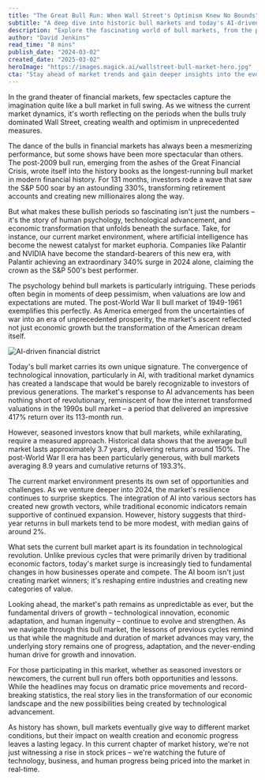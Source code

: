 ```yaml
---
title: "The Great Bull Run: When Wall Street's Optimism Knew No Bounds"
subtitle: "A deep dive into historic bull markets and today's AI-driven rally"
description: "Explore the fascinating world of bull markets, from the post-2009 record-breaking run to today's AI-driven rally. This analysis delves into the psychology, statistics, and transformative power of market optimism, examining how technological innovation, particularly AI, is reshaping investment landscapes and creating unprecedented opportunities."
author: "David Jenkins"
read_time: "8 mins"
publish_date: "2024-03-02"
created_date: "2025-03-02"
heroImage: "https://images.magick.ai/wallstreet-bull-market-hero.jpg"
cta: "Stay ahead of market trends and gain deeper insights into the evolving financial landscape. Follow us on LinkedIn for expert analysis and timely updates on the forces shaping today's bull market."
---
```


In the grand theater of financial markets, few spectacles capture the imagination quite like a bull market in full swing. As we witness the current market dynamics, it's worth reflecting on the periods when the bulls truly dominated Wall Street, creating wealth and optimism in unprecedented measures.

The dance of the bulls in financial markets has always been a mesmerizing performance, but some shows have been more spectacular than others. The post-2009 bull run, emerging from the ashes of the Great Financial Crisis, wrote itself into the history books as the longest-running bull market in modern financial history. For 131 months, investors rode a wave that saw the S&P 500 soar by an astounding 330%, transforming retirement accounts and creating new millionaires along the way.

But what makes these bullish periods so fascinating isn't just the numbers – it's the story of human psychology, technological advancement, and economic transformation that unfolds beneath the surface. Take, for instance, our current market environment, where artificial intelligence has become the newest catalyst for market euphoria. Companies like Palantir and NVIDIA have become the standard-bearers of this new era, with Palantir achieving an extraordinary 340% surge in 2024 alone, claiming the crown as the S&P 500's best performer.

The psychology behind bull markets is particularly intriguing. These periods often begin in moments of deep pessimism, when valuations are low and expectations are muted. The post-World War II bull market of 1949-1961 exemplifies this perfectly. As America emerged from the uncertainties of war into an era of unprecedented prosperity, the market's ascent reflected not just economic growth but the transformation of the American dream itself.

![AI-driven financial district](https://i.magick.ai/PIXE/1738406181100_magick_img.webp)

Today's bull market carries its own unique signature. The convergence of technological innovation, particularly in AI, with traditional market dynamics has created a landscape that would be barely recognizable to investors of previous generations. The market's response to AI advancements has been nothing short of revolutionary, reminiscent of how the internet transformed valuations in the 1990s bull market – a period that delivered an impressive 417% return over its 113-month run.

However, seasoned investors know that bull markets, while exhilarating, require a measured approach. Historical data shows that the average bull market lasts approximately 3.7 years, delivering returns around 150%. The post-World War II era has been particularly generous, with bull markets averaging 8.9 years and cumulative returns of 193.3%.

The current market environment presents its own set of opportunities and challenges. As we venture deeper into 2024, the market's resilience continues to surprise skeptics. The integration of AI into various sectors has created new growth vectors, while traditional economic indicators remain supportive of continued expansion. However, history suggests that third-year returns in bull markets tend to be more modest, with median gains of around 2%.

What sets the current bull market apart is its foundation in technological revolution. Unlike previous cycles that were primarily driven by traditional economic factors, today's market surge is increasingly tied to fundamental changes in how businesses operate and compete. The AI boom isn't just creating market winners; it's reshaping entire industries and creating new categories of value.

Looking ahead, the market's path remains as unpredictable as ever, but the fundamental drivers of growth – technological innovation, economic adaptation, and human ingenuity – continue to evolve and strengthen. As we navigate through this bull market, the lessons of previous cycles remind us that while the magnitude and duration of market advances may vary, the underlying story remains one of progress, adaptation, and the never-ending human drive for growth and innovation.

For those participating in this market, whether as seasoned investors or newcomers, the current bull run offers both opportunities and lessons. While the headlines may focus on dramatic price movements and record-breaking statistics, the real story lies in the transformation of our economic landscape and the new possibilities being created by technological advancement.

As history has shown, bull markets eventually give way to different market conditions, but their impact on wealth creation and economic progress leaves a lasting legacy. In this current chapter of market history, we're not just witnessing a rise in stock prices – we're watching the future of technology, business, and human progress being priced into the market in real-time.